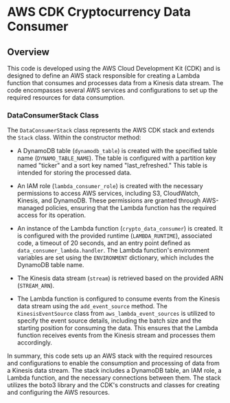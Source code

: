 # AWS CDK Cryptocurrency Data Consumer

## Overview

This code is developed using the AWS Cloud Development Kit (CDK) and is designed to define an AWS stack responsible for creating a Lambda function that consumes and processes data from a Kinesis data stream. The code encompasses several AWS services and configurations to set up the required resources for data consumption.

### DataConsumerStack Class

The `DataConsumerStack` class represents the AWS CDK stack and extends the `Stack` class. Within the constructor method:

- A DynamoDB table (`dynamodb_table`) is created with the specified table name (`DYNAMO_TABLE_NAME`). The table is configured with a partition key named "ticker" and a sort key named "last_refreshed." This table is intended for storing the processed data.

- An IAM role (`lambda_consumer_role`) is created with the necessary permissions to access AWS services, including S3, CloudWatch, Kinesis, and DynamoDB. These permissions are granted through AWS-managed policies, ensuring that the Lambda function has the required access for its operation.

- An instance of the Lambda function (`crypto_data_consumer`) is created. It is configured with the provided runtime (`LAMBDA_RUNTIME`), associated code, a timeout of 20 seconds, and an entry point defined as `data_consumer_lambda.handler`. The Lambda function's environment variables are set using the `ENVIRONMENT` dictionary, which includes the DynamoDB table name.

- The Kinesis data stream (`stream`) is retrieved based on the provided ARN (`STREAM_ARN`).

- The Lambda function is configured to consume events from the Kinesis data stream using the `add_event_source` method. The `KinesisEventSource` class from `aws_lambda_event_sources` is utilized to specify the event source details, including the batch size and the starting position for consuming the data. This ensures that the Lambda function receives events from the Kinesis stream and processes them accordingly.

In summary, this code sets up an AWS stack with the required resources and configurations to enable the consumption and processing of data from a Kinesis data stream. The stack includes a DynamoDB table, an IAM role, a Lambda function, and the necessary connections between them. The stack utilizes the boto3 library and the CDK's constructs and classes for creating and configuring the AWS resources.
